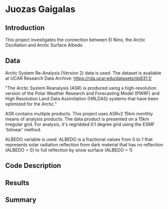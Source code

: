 # Juozas Gaigalas

## Introduction

This project investigates the connection between El Nino, the Arctic Oscillation and Arctic Surface Albedo 

## Data

Arctic System Re-Analysis (Version 2) data is used. The dataset is available at UCAR Research Data Archive: https://rda.ucar.edu/datasets/ds631.1/

"The Arctic System Reanalysis (ASR) is produced using a high-resolution version of the Polar Weather Research and Forecasting Model (PWRF) and High Resolution Land Data Assimilation (HRLDAS) systems that have been optimized for the Arctic."

ASR contains multiple products. This project uses ASRv2 15km monthly means of analysis products. The data product is presented on a 15km irregular grid. For analysis, it's regridded 0.1 degree grid using the ESMF 'bilinear' method.

ALBEDO variable is used. ALBEDO is a fractional values from 0 to 1 that represents solar radiation reflection from dark material that has no reflection (ALBEDO = 0) to full reflection by snow surface (ALBEDO = 1)



## Code Description

## Results

## Summary
